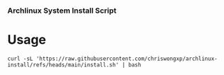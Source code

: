 ### Archlinux System Install Script

# Usage
```
curl -sL 'https://raw.githubusercontent.com/chriswongxp/archlinux-install/refs/heads/main/install.sh' | bash
```
